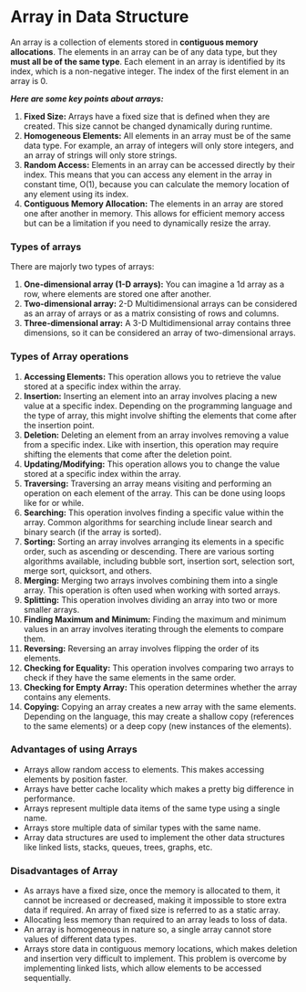 # Array in Data Structure
An array is a collection of elements stored in **contiguous memory allocations**. The elements in an array can be of any data type, but they **must all be of the same type**. Each element in an array is identified by its index, which is a non-negative integer. The index of the first element in an array is 0.  

***Here are some key points about arrays:***

1. **Fixed Size:** Arrays have a fixed size that is defined when they are created. This size cannot be changed dynamically during runtime.
2. **Homogeneous Elements:** All elements in an array must be of the same data type. For example, an array of integers will only store integers, and an array of strings will only store strings.
3. **Random Access:** Elements in an array can be accessed directly by their index. This means that you can access any element in the array in constant time, O(1), because you can calculate the memory location of any element using its index.
4. **Contiguous Memory Allocation:** The elements in an array are stored one after another in memory. This allows for efficient memory access but can be a limitation if you need to dynamically resize the array.
### Types of arrays
There are majorly two types of arrays:
1. **One-dimensional array (1-D arrays):** You can imagine a 1d array as a row, where elements are stored one after another.
2. **Two-dimensional array:** 2-D Multidimensional arrays can be considered as an array of arrays or as a matrix consisting of rows and columns.
3. **Three-dimensional array:** A 3-D Multidimensional array contains three dimensions, so it can be considered an array of two-dimensional arrays.
### Types of Array operations
1. **Accessing Elements:** This operation allows you to retrieve the value stored at a specific index within the array.
2. **Insertion:** Inserting an element into an array involves placing a new value at a specific index. Depending on the programming language and the type of array, this might involve shifting the elements that come after the insertion point.
3. **Deletion:** Deleting an element from an array involves removing a value from a specific index. Like with insertion, this operation may require shifting the elements that come after the deletion point.
4. **Updating/Modifying:** This operation allows you to change the value stored at a specific index within the array.
5. **Traversing:** Traversing an array means visiting and performing an operation on each element of the array. This can be done using loops like for or while.
6. **Searching:** This operation involves finding a specific value within the array. Common algorithms for searching include linear search and binary search (if the array is sorted).
7. **Sorting:** Sorting an array involves arranging its elements in a specific order, such as ascending or descending. There are various sorting algorithms available, including bubble sort, insertion sort, selection sort, merge sort, quicksort, and others.
8. **Merging:** Merging two arrays involves combining them into a single array. This operation is often used when working with sorted arrays.
9. **Splitting:** This operation involves dividing an array into two or more smaller arrays.
10. **Finding Maximum and Minimum:** Finding the maximum and minimum values in an array involves iterating through the elements to compare them.
11. **Reversing:** Reversing an array involves flipping the order of its elements.
12. **Checking for Equality:** This operation involves comparing two arrays to check if they have the same elements in the same order.
13. **Checking for Empty Array:** This operation determines whether the array contains any elements.
14. **Copying:** Copying an array creates a new array with the same elements. Depending on the language, this may create a shallow copy (references to the same elements) or a deep copy (new instances of the elements).
### Advantages of using Arrays

- Arrays allow random access to elements. This makes accessing elements by position faster.
- Arrays have better cache locality which makes a pretty big difference in performance.
- Arrays represent multiple data items of the same type using a single name.
- Arrays store multiple data of similar types with the same name.
- Array data structures are used to implement the other data structures like linked lists, stacks, queues, trees, graphs, etc.
### Disadvantages of Array

- As arrays have a fixed size, once the memory is allocated to them, it cannot be increased or decreased, making it impossible to store extra data if required. An array of fixed size is referred to as a static array.  
- Allocating less memory than required to an array leads to loss of data.
- An array is homogeneous in nature so, a single array cannot store values of different data types. 
- Arrays store data in contiguous memory locations, which makes deletion and insertion very difficult to implement. This problem is overcome by implementing linked lists, which allow elements to be accessed sequentially.  

